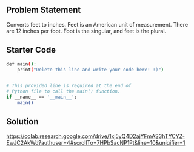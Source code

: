 

## Problem Statement

Converts feet to inches. Feet is an American unit of measurement. There are 12 inches per foot. Foot is the singular, and feet is the plural.

## Starter Code

```bash
def main():
    print("Delete this line and write your code here! :)")


# This provided line is required at the end of
# Python file to call the main() function.
if __name__ == '__main__':
    main()
```

## Solution

https://colab.research.google.com/drive/1xj5yQ4D2ajYFmAS3hTYCYZ-EwJC2AkWd?authuser=4#scrollTo=7HPbSacNP1Pt&line=10&uniqifier=1